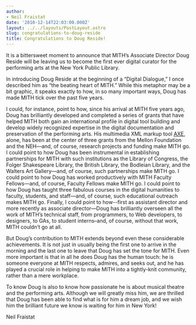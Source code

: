 ```yaml
---
author:
- Neil Fraistat
date: '2010-12-14T22:03:00.000Z'
layout: ../../layouts/PostLayout.astro
slug: congratulations-to-doug-reside
title: Congratulations to Doug Reside!
---
```


It is a bittersweet moment to announce that MITH’s Associate Director Doug Reside will be leaving us to become the first ever digital curator for the performing arts at the New York Public Library.

In introducing Doug Reside at the beginning of a “Digital Dialogue,” I once described him as “the beating heart of MITH.” While this metaphor may be a bit graphic, it speaks exactly to how, in so many important ways, Doug has made MITH tick over the past five years.

I could, for instance, point to how, since his arrival at MITH five years ago, Doug has brilliantly developed and completed a series of grants that have helped MITH both gain an international profile in digital tool building and develop widely recognized expertise in the digital documentation and preservation of the performing arts. His multimedia XML markup tool [AXE](http://mith.umd.edu/research/?project=19), alone, has been at the center of three grants from the Mellon Foundation and the NEH—and, of course, research projects and funding make MITH go. I could point to how Doug has been instrumental in establishing partnerships for MITH with such institutions as the Library of Congress, the Folger Shakespeare Library, the British Library, the Bodleian Library, and the Walters Art Gallery—and, of course, such partnerships make MITH go. I could point to how Doug has worked productively with MITH Faculty Fellows—and, of course, Faculty Fellows make MITH go. I could point to how Doug has taught three fabulous courses in the digital humanities to faculty, students, and staff—and, of course, such educational outreach makes MITH go. Finally, I could point to how--first as assistant director and more recently as associate director—Doug has brilliantly overseen all the work of MITH’s technical staff, from programmers, to Web developers, to designers, to GAs, to student interns–and, of course, without that work, MITH couldn’t go at all.

But Doug’s contribution to MITH extends beyond even these considerable achievements. It is not just in usually being the first one to arrive in the morning and the last one to leave that Doug has set the tone for MITH. Even more important is that in all he does Doug has the human touch: he is someone everyone at MITH respects, admires, and seeks out, and he has played a crucial role in helping to make MITH into a tightly-knit community, rather than a mere workplace.

To know Doug is also to know how passionate he is about musical theatre and the performing arts. Although we will greatly miss him, we are thrilled that Doug has been able to find what is for him a dream job, and we wish him the brilliant future we know is waiting for him in New York!

Neil Fraistat